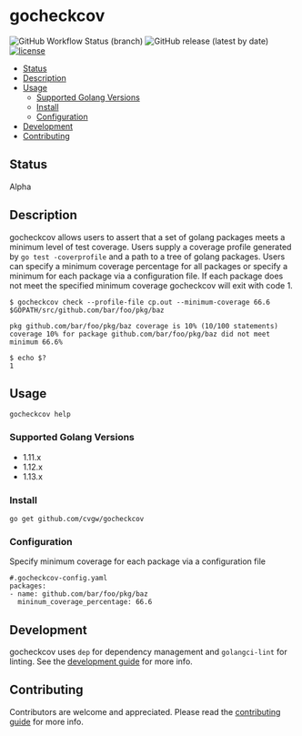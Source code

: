 # gocheckcov
![GitHub Workflow Status (branch)](https://img.shields.io/github/workflow/status/cvgw/gocheckcov/Go/master?style=plastic)
![GitHub release (latest by date)](https://img.shields.io/github/v/release/cvgw/gocheckcov?style=plastic)
[![license](https://img.shields.io/github/license/cvgw/gocheckcov?style=plastic)](./LICENSE)

* [Status](#status)
* [Description](#description)
* [Usage](#usage)
  * [Supported Golang Versions](#supported-golang-versions)
  * [Install](#install)
  * [Configuration](#configuration)
* [Development](#development)
* [Contributing](#contributing)

## Status
Alpha

## Description
gocheckcov allows users to assert that a set of golang packages meets a minimum level of test coverage. Users supply a coverage profile generated by `go test -coverprofile` and a path to a tree of golang packages. Users can specify a minimum coverage percentage for all packages or specify a minimum for each package via a configuration file. If each package does not meet the specified minimum coverage gocheckcov will exit with code 1.

```
$ gocheckcov check --profile-file cp.out --minimum-coverage 66.6 $GOPATH/src/github.com/bar/foo/pkg/baz

pkg github.com/bar/foo/pkg/baz coverage is 10% (10/100 statements)
coverage 10% for package github.com/bar/foo/pkg/baz did not meet minimum 66.6%

$ echo $?
1
```

## Usage
```
gocheckcov help
```

### Supported Golang Versions
* 1.11.x
* 1.12.x
* 1.13.x

### Install
`go get github.com/cvgw/gocheckcov`

### Configuration
Specify minimum coverage for each package via a configuration file
```
#.gocheckcov-config.yaml
packages:
- name: github.com/bar/foo/pkg/baz
  mininum_coverage_percentage: 66.6
```

## Development
gocheckcov uses `dep` for dependency management and `golangci-lint` for linting. See the [development guide](./DEVELOPMENT.md) for more info.

## Contributing
Contributors are welcome and appreciated. Please read the [contributing guide](./CONTRIBUTING.md) for more info.
